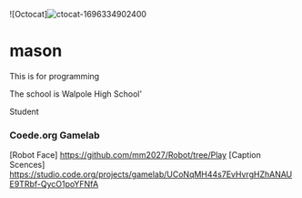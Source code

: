 ![Octocat]![ctocat-1696334902400](https://github.com/mm2027/mason/assets/146838324/daca09b4-2211-4bb9-a245-eb9157946caf)


# mason

This is for programming

The school is Walpole High School'

Student

### Coede.org Gamelab
[Robot Face] https://github.com/mm2027/Robot/tree/Play
[Caption Scences] https://studio.code.org/projects/gamelab/UCoNqMH44s7EvHvrgHZhANAUE9TRbf-QycO1poYFNfA
